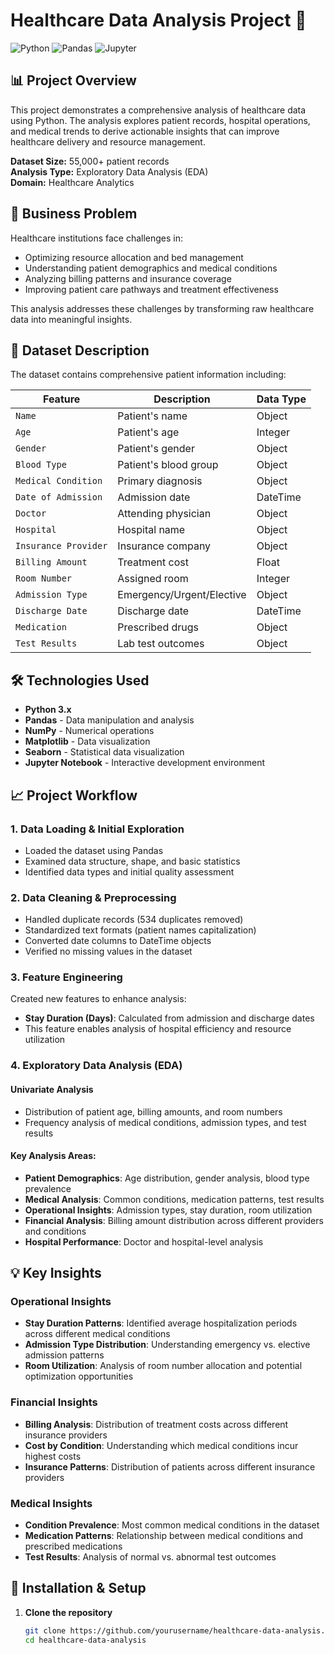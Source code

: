 # Healthcare Data Analysis Project 🏥

![Python](https://img.shields.io/badge/Python-3776AB?style=for-the-badge&logo=python&logoColor=white)
![Pandas](https://img.shields.io/badge/Pandas-2C2D72?style=for-the-badge&logo=pandas&logoColor=white)
![Jupyter](https://img.shields.io/badge/Jupyter-F37626?style=for-the-badge&logo=jupyter&logoColor=white)

## 📊 Project Overview

This project demonstrates a comprehensive analysis of healthcare data using Python. The analysis explores patient records, hospital operations, and medical trends to derive actionable insights that can improve healthcare delivery and resource management.

**Dataset Size:** 55,000+ patient records  
**Analysis Type:** Exploratory Data Analysis (EDA)  
**Domain:** Healthcare Analytics

## 🎯 Business Problem

Healthcare institutions face challenges in:
- Optimizing resource allocation and bed management
- Understanding patient demographics and medical conditions
- Analyzing billing patterns and insurance coverage
- Improving patient care pathways and treatment effectiveness

This analysis addresses these challenges by transforming raw healthcare data into meaningful insights.

## 📁 Dataset Description

The dataset contains comprehensive patient information including:

| Feature | Description | Data Type |
|---------|-------------|-----------|
| `Name` | Patient's name | Object |
| `Age` | Patient's age | Integer |
| `Gender` | Patient's gender | Object |
| `Blood Type` | Patient's blood group | Object |
| `Medical Condition` | Primary diagnosis | Object |
| `Date of Admission` | Admission date | DateTime |
| `Doctor` | Attending physician | Object |
| `Hospital` | Hospital name | Object |
| `Insurance Provider` | Insurance company | Object |
| `Billing Amount` | Treatment cost | Float |
| `Room Number` | Assigned room | Integer |
| `Admission Type` | Emergency/Urgent/Elective | Object |
| `Discharge Date` | Discharge date | DateTime |
| `Medication` | Prescribed drugs | Object |
| `Test Results` | Lab test outcomes | Object |

## 🛠️ Technologies Used

- **Python 3.x**
- **Pandas** - Data manipulation and analysis
- **NumPy** - Numerical operations
- **Matplotlib** - Data visualization
- **Seaborn** - Statistical data visualization
- **Jupyter Notebook** - Interactive development environment

## 📈 Project Workflow

### 1. Data Loading & Initial Exploration
- Loaded the dataset using Pandas
- Examined data structure, shape, and basic statistics
- Identified data types and initial quality assessment

### 2. Data Cleaning & Preprocessing
- Handled duplicate records (534 duplicates removed)
- Standardized text formats (patient names capitalization)
- Converted date columns to DateTime objects
- Verified no missing values in the dataset

### 3. Feature Engineering
Created new features to enhance analysis:
- **Stay Duration (Days)**: Calculated from admission and discharge dates
- This feature enables analysis of hospital efficiency and resource utilization

### 4. Exploratory Data Analysis (EDA)

#### Univariate Analysis
- Distribution of patient age, billing amounts, and room numbers
- Frequency analysis of medical conditions, admission types, and test results

#### Key Analysis Areas:
- **Patient Demographics**: Age distribution, gender analysis, blood type prevalence
- **Medical Analysis**: Common conditions, medication patterns, test results
- **Operational Insights**: Admission types, stay duration, room utilization
- **Financial Analysis**: Billing amount distribution across different providers and conditions
- **Hospital Performance**: Doctor and hospital-level analysis

## 💡 Key Insights

### Operational Insights
- **Stay Duration Patterns**: Identified average hospitalization periods across different medical conditions
- **Admission Type Distribution**: Understanding emergency vs. elective admission patterns
- **Room Utilization**: Analysis of room number allocation and potential optimization opportunities

### Financial Insights
- **Billing Analysis**: Distribution of treatment costs across different insurance providers
- **Cost by Condition**: Understanding which medical conditions incur highest costs
- **Insurance Patterns**: Distribution of patients across different insurance providers

### Medical Insights
- **Condition Prevalence**: Most common medical conditions in the dataset
- **Medication Patterns**: Relationship between medical conditions and prescribed medications
- **Test Results**: Analysis of normal vs. abnormal test outcomes

## 🚀 Installation & Setup

1. **Clone the repository**
   ```bash
   git clone https://github.com/yourusername/healthcare-data-analysis.git
   cd healthcare-data-analysis
